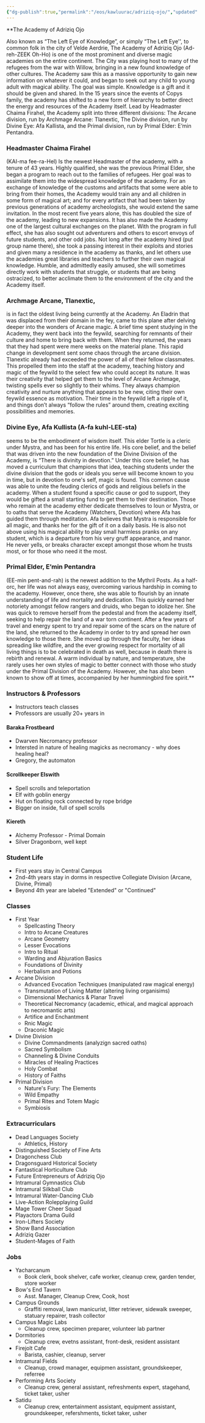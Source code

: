 ```yaml
---
{"dg-publish":true,"permalink":"/eos/kawluurac/adriziq-ojo/","updated":"2024-12-22T19:33:41.495-06:00"}
---
```


**The Academy of Adriziq Ojo

Also known as “The Left Eye of Knowledge”, or simply “The Left Eye'', to common folk in the city of Velde Aerdrie, The Academy of Adriziq Ojo (Ad-reh-ZEEK Oh-Ho) is one of the most prominent and diverse magic academies on the entire continent. The City was playing host to many of the refugees from the war with Willow, bringing in a new found knowledge of other cultures. The Academy saw this as a massive opportunity to gain new information on whatever it could, and began to seek out any child to young adult with magical ability. The goal was simple. Knowledge is a gift and it should be given and shared. In the 15 years since the events of Copys family, the academy has shifted to a new form of hierarchy to better direct the energy and resources of the Academy itself. Lead by Headmaster Chaima Firahel, the Academy split into three different divisions: The Arcane division, run by Archmage Arcane: Tlanextic, The Divine division, run by Divine Eye: Afa Kallista, and the Primal division, run by Primal Elder: E’min Pentandra.

### Headmaster Chaima Firahel 
(KAI-ma fee-ra-Hel) Is the newest Headmaster of the academy, with a tenure of 43 years. Highly qualified, she was the previous Primal Elder, she began a program to reach out to the families of refugees. Her goal was to assimilate them into the widespread knowledge of the academy. For an exchange of knowledge of the customs and artifacts that some were able to bring from their homes, the Academy would train any and all children in some form of magical art; and for every artifact that had been taken by previous generations of academy archeologists, she would extend the same invitation. In the most recent five years alone, this has doubled the size of the academy, leading to new expansions. It has also made the Academy one of the largest cultural exchanges on the planet. With the program in full effect, she has also sought out adventurers and others to escort envoys of future students, and other odd jobs. Not long after the academy hired (put group name there), she took a passing interest in their exploits and stories and given many a residence in the academy as thanks, and let others use the academies great libraries and teachers to further their own magical knowledge. Humble, and admittedly easily amused, she will sometimes directly work with students that struggle, or students that are being ostracized, to better acclimate them to the environment of the city and the Academy itself. 

### Archmage Arcane, Tlanextic,
is in fact the oldest living being currently at the Academy. An Eladrin that was displaced from their domain in the fey, came to this plane after delving deeper into the wonders of Arcane magic. A brief time spent studying in the Academy, they went back into the feywild, searching for remnants of their culture and home to bring back with them. When they returned, the years that they had spent were mere weeks on the material plane. This rapid change in development sent some chaos through the arcane division. Tlanextic already had exceeded the power of all of their fellow classmates. This propelled them into the staff at the academy, teaching history and magic of the feywild to the select few who could accept its nature. It was their creativity that helped get them to the level of Arcane Archmage, twisting spells ever so slightly to their whims. They always champion creativity and nurture anything that appears to be new, citing their own feywild essence as motivation. Their time in the feywild left a ripple of it, and things don’t always “follow the rules” around them, creating exciting possibilities and memories. 

### Divine Eye, Afa Kullista (A-fa kuhl-LEE-sta) 
seems to be the embodiment of wisdom itself. This elder Tortle is a cleric under Mystra, and has been for his entire life. His core belief, and the belief that was driven into the new foundation of the Divine Division of the Academy, is “There is divinity in devotion.” Under this core belief, he has moved a curriculum that champions that idea, teaching students under the divine division that the gods or ideals you serve will become known to you in time, but in devotion to one's self, magic is found. This common cause was able to unite the feuding clerics of gods and religious beliefs in the academy. When a student found a specific cause or god to support, they would be gifted a small starting fund to get them to their destination. Those who remain at the academy either dedicate themselves to Ioun or Mystra, or to oaths that serve the Academy (Watchers, Devotion) where Afa has guided them through meditation. Afa believes that Mystra is responsible for all magic, and thanks her for the gift of it on a daily basis. He is also not above using his magical ability to play small harmless pranks on any student, which is a departure from his very gruff appearance, and manor. He never yells, or breaks character except amongst those whom he trusts most, or for those who need it the most. 

### Primal Elder, E’min Pentandra 
(EE-min pent-and-rah) is the newest addition to the Mythril Posts. As a half-orc, her life was not always easy, overcoming various hardship in coming to the academy. However, once there, she was able to flourish by an innate understanding of life and mortality and dedication. This quickly earned her notoriety amongst fellow rangers and druids, who began to idolize her. She was quick to remove herself from the pedestal and from the academy itself, seeking to help repair the land of a war torn continent. After a few years of travel and energy spent to try and repair some of the scars on the nature of the land, she returned to the Academy in order to try and spread her own knowledge to those there. She moved up through the faculty, her ideas spreading like wildfire, and the ever growing respect for mortality of all living things is to be celebrated in death as well, because in death there is rebirth and renewal. A warm individual by nature, and temperature, she rarely uses her own styles of magic to better connect with those who study under the Primal Division of the Academy. However, she has also been known to show off at times, accompanied by her hummingbird fire spirit.**

### Instructors & Professors
- Instructors teach classes
- Professors are usually 20+ years in

#### Baraka Frostbeard
- Dwarven Necromancy professor
- Intersted in nature of healing magicks as necromancy - why does healing heal?
- Gregory, the automaton
#### Scrollkeeper Elswith
- Spell scrolls and teleportation
- Elf with goblin energy
- Hut on floating rock connected by rope bridge
- Bigger on inside, full of spell scrolls
#### Kiereth
- Alchemy Professor - Primal Domain
- Silver Dragonborn, well kept
### Student Life
- First years stay in Central Campus
- 2nd-4th years stay in dorms in respective Collegiate Division (Arcane, Divine, Primal)
- Beyond 4th year are labeled "Extended" or "Continued"

### Classes

- First Year
	- Spellcasting Theory
	- Intro to Arcane Creatures
	- Arcane Geometry
	- Lesser Evocations
	- Intro to Ritual
	- Warding and Abjuration Basics
	- Foundations of Divinity
	- Herbalism and Potions
- Arcane Division
	- Advanced Evocation Techniques (manipulated raw magical energy)
	- Transmutation of Living Matter (altering living organisims)
	- Dimensional Mechanics & Planar Travel
	- Theoretical Necromancy (academic, ethical, and magical approach to necromantic arts)
	- Artifice and Enchantment
	- Rnic Magic
	- Draconic Magic
- Divine Division
	- Divine Commandments (analyzign sacred oaths)
	- Sacred Symbolism
	- Channeling & Divine Conduits
	- Miracles of Healing Practices
	- Holy Combat
	- History of Faiths
- Primal Division
	- Nature's Fury: The Elements
	- Wild Empathy
	- Primal Rites and Totem Magic
	- Symbiosis
### Extracurriculars
- Dead Languages Society
	- Athletics, History
- Distinguished Society of Fine Arts
- Dragonchess Club
- Dragonsguard Historical Society
- Fantastical Horticulture Club
- Future Entrepreneurs of Adriziq Ojo
- Intramural Gymnastics Club
- Intramural Silkball Club
- Intramural Water-Dancing Club
- Live-Action Rolepplaying Guild
- Mage Tower Cheer Squad
- Playactors Drama Guild
- Iron-Lifters Society
- Show Band Association
- Adriziq Gazer
- Student-Mages of Faith

### Jobs
- Yacharcanum
	- Book clerk, book shelver, cafe worker, cleanup crew, garden tender, store worker
- Bow's End Tavern
	- Asst. Manager, Cleanup Crew, Cook, host
- Campus Grounds
	- Graffiti removal, lawn manicurist, litter retriever, sidewalk sweeper, statuary repairer, trash collector
- Campus Magic Labs
	- Cleanup crew, specimen preparer, volunteer lab partner
- Dormitories
	- Cleanup crew, evetns assistant, front-desk, resident assistant
- Firejolt Cafe
	- Barista, cashier, cleanup, server
- Intramural Fields
	- Cleanup, crowd manager, equipmen assistant, groundskeeper, referree
- Performing Arts Society
	- Cleanup crew, general assistant, refreshments expert, stagehand, ticket taker, usher
- Satidu
	- Cleanup crew, entertainment assistant, equipment assistant, groundskeeper, refershments, ticket taker, usher
